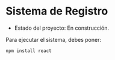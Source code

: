 <h1>Sistema de Registro</h1>

- Estado del proyecto: En construcción.

Para ejecutar el sistema, debes poner:

``` npm install react ```
